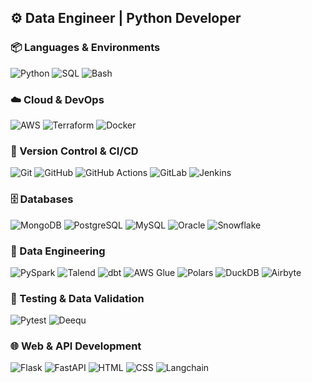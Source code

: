 ## ⚙️ Data Engineer | Python Developer


### 📦 Languages & Environments
![Python](https://img.shields.io/badge/-Python-4375ab?logo=python&logoColor=white)
![SQL](https://img.shields.io/badge/SQL-3b3b3b?style=flat&logo=sqlite&logoColor=white)
![Bash](https://img.shields.io/badge/Bash-4EAA25?logo=gnubash&logoColor=fff)

### ☁️ Cloud & DevOps
![AWS](https://img.shields.io/badge/AWS-FF9900?logo=amazon&logoColor=white)
![Terraform](https://img.shields.io/badge/-Terraform-623CE4?style=flat&logo=terraform&logoColor=white)
![Docker](https://img.shields.io/badge/-Docker-2496ED?logo=docker&logoColor=white)

<!-- 
![Kubernetes](https://img.shields.io/badge/-Kubernetes-326CE5?logo=kubernetes&logoColor=white)
-->

### 🔧 Version Control & CI/CD
![Git](https://img.shields.io/badge/-Git-F05032?logo=git&logoColor=white)
![GitHub](https://img.shields.io/badge/-GitHub-181717?logo=github&logoColor=white)
![GitHub Actions](https://img.shields.io/badge/-GitHub%20Actions-2088FF?logo=githubactions&logoColor=white)
![GitLab](https://img.shields.io/badge/-GitLab-FC6D26?logo=gitlab&logoColor=white)
![Jenkins](https://img.shields.io/badge/-Jenkins-D24939?logo=jenkins&logoColor=white)


<!--
![GitLab CI](https://img.shields.io/badge/-GitLab%20CI-FC6D26?logo=gitlab&logoColor=white)
-->


### 🗄️ Databases
![MongoDB](https://img.shields.io/badge/-MongoDB-47A248?logo=mongodb&logoColor=white)
![PostgreSQL](https://img.shields.io/badge/-PostgreSQL-4169E1?logo=postgresql&logoColor=white)
![MySQL](https://img.shields.io/badge/-MySQL-4479A1?logo=mysql&logoColor=white)
![Oracle](https://img.shields.io/badge/-Oracle-F80000?logo=oracle&logoColor=white)
![Snowflake](https://img.shields.io/badge/-Snowflake-29B5E8?logo=snowflake&logoColor=white)


### 🔄 Data Engineering
![PySpark](https://img.shields.io/badge/-PySpark-E25A1C?logo=Apache%20Spark&logoColor=white)
![Talend](https://img.shields.io/badge/-Talend-0091DA?logo=talend&logoColor=white)
![dbt](https://img.shields.io/badge/-dbt-FF694B?logo=dbt&logoColor=white)
![AWS Glue](https://img.shields.io/badge/-AWS%20Glue-4479A1?logo=amazonaws&logoColor=white)
![Polars](https://img.shields.io/badge/-Polars-4B8BBE?logo=polars&logoColor=white)
![DuckDB](https://img.shields.io/badge/-DuckDB-FAF250?logo=DuckDB&logoColor=black)
![Airbyte](https://img.shields.io/badge/-Airbyte-615EFF?logo=airbyte&logoColor=white)  

<!-- 
![AWS Lambda](https://img.shields.io/badge/-AWS%20Lambda-FF9900?logo=awslambda&logoColor=white)
![Apache Airflow](https://img.shields.io/badge/-Apache%20Airflow-017CEE?logo=apacheairflow&logoColor=white)
-->

### 🧪 Testing & Data Validation
![Pytest](https://img.shields.io/badge/-Pytest-0A9EDC?logo=pytest&logoColor=white)
![Deequ](https://img.shields.io/badge/-Deequ-FF6D00?logo=apache&logoColor=white)

### 🌐 Web & API Development
![Flask](https://img.shields.io/badge/-Flask-000000?logo=flask&logoColor=white)
![FastAPI](https://img.shields.io/badge/-FastAPI-009688?logo=fastapi&logoColor=white)
![HTML](https://img.shields.io/badge/-HTML5-E34F26?logo=html5&logoColor=white)
![CSS](https://img.shields.io/badge/-CSS-1572B6?logo=css&logoColor=white)
![Langchain](https://img.shields.io/badge/-Langchain-375961?style=flat&logo=langchain&logoColor=white)